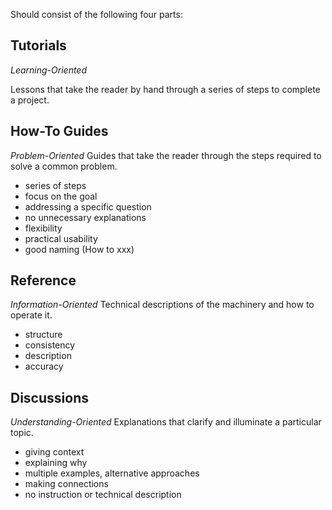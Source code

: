 Should consist of the following four parts:

## Tutorials

*Learning-Oriented*

Lessons that take the reader by hand through a series of steps to complete a project.


## How-To Guides

*Problem-Oriented*
Guides that take the reader through the steps required to solve a common problem.

- series of steps
- focus on the goal
- addressing a specific question
- no unnecessary explanations
- flexibility
- practical usability
- good naming (How to xxx)

## Reference 

*Information-Oriented*
Technical descriptions of the machinery and how to operate it.

- structure
- consistency
- description
- accuracy 


## Discussions

*Understanding-Oriented*
Explanations that clarify and illuminate a particular topic.

- giving context
- explaining why
- multiple examples, alternative approaches
- making connections
- no instruction or technical description